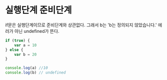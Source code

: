 # 실행단계 준비단계

if문은 실행단계이므로  준비단계와 상관없다. 그래서 b는 'b는 정의되지 않았습니다.' 에러가 아닌 undefined가 뜬다.

```js
if (true) {
	var a = 10
} else {
	var b = 20
}

console.log(a) //10
console.log(b) // undefined
```

